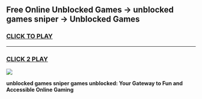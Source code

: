 
## Free Online Unblocked Games → unblocked games sniper → Unblocked Games
<h3>
<a href="https://premium.freeplayer.one?title=unblocked_games_sniper&ref=21F">CLICK TO PLAY</a></h3>
<hr>

<h3>
<a href="https://premium.freeplayer.one?title=unblocked_games_sniper&ref=21F">CLICK 2 PLAY</a>
  
</h3>

<a href="https://premium.freeplayer.one?title=unblocked_games_sniper&ref=21F/"><img src="https://clearcache.store/games.png"></a>


**unblocked games sniper games unblocked: Your Gateway to Fun and Accessible Online Gaming**
